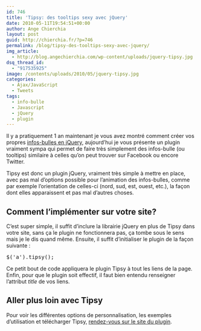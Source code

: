 ```yaml
---
id: 746
title: 'Tipsy: des tooltips sexy avec jQuery'
date: 2010-05-11T19:54:51+00:00
author: Ange Chierchia
layout: post
guid: http://chierchia.fr/?p=746
permalink: /blog/tipsy-des-tooltips-sexy-avec-jquery/
img_article:
  - http://blog.angechierchia.com/wp-content/uploads/jquery-tipsy.jpg
dsq_thread_id:
  - "917535925"
image: /contents/uploads/2010/05/jquery-tipsy.jpg
categories:
  - Ajax/JavaScript
  - Tweets
tags:
  - info-bulle
  - Javascript
  - jQuery
  - plugin
---
```

Il y a pratiquement 1 an maintenant je vous avez montré comment créer vos propres [infos-bulles en jQuery](http://chierchia.fr/ajax-javascript/creer-des-info-bulles-attractives-avec-jquery/ "Créer des info-bulles attractives avec jQuery"), aujourd&rsquo;hui je vous présente un plugin vraiment sympa qui permet de faire très simplement des infos-bulle (ou tooltips) similaire à celles qu&rsquo;on peut trouver sur Facebook ou encore Twitter.<!--more-->

Tipsy est donc un plugin jQuery, vraiment très simple à mettre en place, avec pas mal d&rsquo;options possible pour l&rsquo;animation des infos-bulles, comme par exemple l&rsquo;orientation de celles-ci (nord, sud, est, ouest, etc.), la façon dont elles apparaissent et pas mal d&rsquo;autres choses.

## Comment l&rsquo;implémenter sur votre site?

C&rsquo;est super simple, il suffit d&rsquo;inclure la librairie jQuery en plus de Tipsy dans votre site, sans ça le plugin ne fonctionnera pas, ça tombe sous le sens mais je le dis quand même. Ensuite, il suffit d&rsquo;initialiser le plugin de la façon suivante :

<pre class="brush:js">$('a').tipsy();</pre>

Ce petit bout de code appliquera le plugin Tipsy à tout les liens de la page. Enfin, pour que le plugin soit effectif, il faut bien entendu renseigner l&rsquo;attribut _title_ de vos liens.

## Aller plus loin avec Tipsy

Pour voir les différentes options de personnalisation, les exemples d&rsquo;utilisation et télécharger Tipsy, <a title="Facebook-style tooltip plugin for jQuery" href="http://onehackoranother.com/projects/jquery/tipsy/" target="_blank">rendez-vous sur le site du plugin</a>.